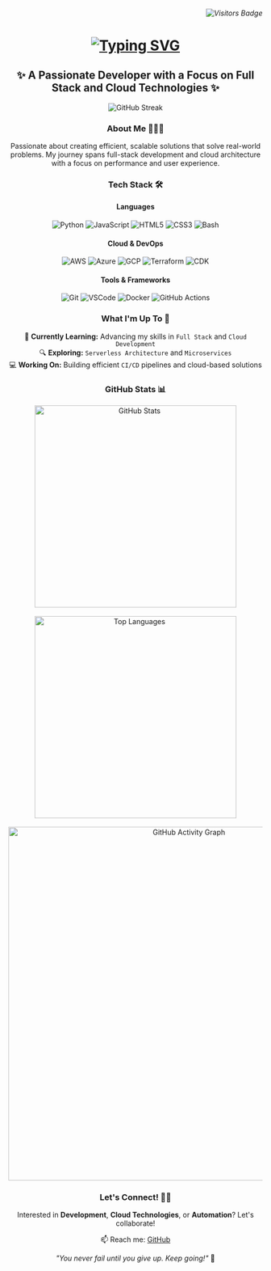 <!-- Visitor Badge aligned to the right -->
<h6 align="right">
  <img src="https://komarev.com/ghpvc/?username=htm-len&color=blue" alt="Visitors Badge" />
</h6>

<!-- Animated centered heading with typing SVG -->
<h1 align="center">
  <a href="https://git.io/typing-svg">
    <img src="https://readme-typing-svg.demolab.com/?font=Righteous&size=35&center=true&vCenter=true&width=500&height=70&duration=4000&lines=Hi+I'm+Len+👋🏾;Full+Stack+Developer;Cloud+Enthusiast;Problem+Solver" alt="Typing SVG">
  </a>
</h1>

<!-- Centered description with emoji -->
<h2 align="center">✨ A Passionate Developer with a Focus on Full Stack and Cloud Technologies ✨</h2>

<div align="center">
  
  <!-- GitHub contribution streak -->
  <img src="https://github-readme-streak-stats.herokuapp.com/?user=htm-len&theme=tokyonight&border_radius=10" alt="GitHub Streak" />
  
</div>

<!-- About Me Section -->
<h3 align="center">About Me 👨🏾‍💻</h3>
<p align="center">
  Passionate about creating efficient, scalable solutions that solve real-world problems. My journey spans full-stack development and cloud architecture with a focus on performance and user experience.
</p>

<!-- Skills Section with Organized Categories -->
<h3 align="center">Tech Stack 🛠️</h3>

<!-- Languages -->
<h4 align="center">Languages</h4>
<p align="center">
  <img src="https://img.shields.io/badge/Python-3776AB?style=for-the-badge&logo=python&logoColor=white" alt="Python" />
  <img src="https://img.shields.io/badge/JavaScript-F7DF1E?style=for-the-badge&logo=javascript&logoColor=black" alt="JavaScript" />
  <img src="https://img.shields.io/badge/HTML5-E34F26?style=for-the-badge&logo=html5&logoColor=white" alt="HTML5" />
  <img src="https://img.shields.io/badge/CSS3-1572B6?style=for-the-badge&logo=css3&logoColor=white" alt="CSS3" />
  <img src="https://img.shields.io/badge/Bash-4EAA25?style=for-the-badge&logo=gnu-bash&logoColor=white" alt="Bash" />
</p>

<!-- Cloud & DevOps -->
<h4 align="center">Cloud & DevOps</h4>
<p align="center">
  <img src="https://img.shields.io/badge/AWS-232F3E?style=for-the-badge&logo=amazon-aws&logoColor=white" alt="AWS" />
  <img src="https://img.shields.io/badge/Azure-0078D4?style=for-the-badge&logo=microsoft-azure&logoColor=white" alt="Azure" />
  <img src="https://img.shields.io/badge/GCP-4285F4?style=for-the-badge&logo=google-cloud&logoColor=white" alt="GCP" />
  <img src="https://img.shields.io/badge/Terraform-7B42BC?style=for-the-badge&logo=terraform&logoColor=white" alt="Terraform" />
  <img src="https://img.shields.io/badge/CDK-FF9900?style=for-the-badge&logo=aws&logoColor=white" alt="CDK" />
</p>

<!-- Tools & Frameworks -->
<h4 align="center">Tools & Frameworks</h4>
<p align="center">
  <img src="https://img.shields.io/badge/Git-F05032?style=for-the-badge&logo=git&logoColor=white" alt="Git" />
  <img src="https://img.shields.io/badge/VS%20Code-007ACC?style=for-the-badge&logo=visual-studio-code&logoColor=white" alt="VSCode" />
  <img src="https://img.shields.io/badge/Docker-2496ED?style=for-the-badge&logo=docker&logoColor=white" alt="Docker" />
  <img src="https://img.shields.io/badge/GitHub_Actions-2088FF?style=for-the-badge&logo=github-actions&logoColor=white" alt="GitHub Actions" />
</p>

<!-- Current Focus -->
<h3 align="center">What I'm Up To 🚀</h3>
<p align="center">
  🌱 <strong>Currently Learning:</strong> Advancing my skills in <code>Full Stack</code> and <code>Cloud Development</code><br>
  🔍 <strong>Exploring:</strong> <code>Serverless Architecture</code> and <code>Microservices</code><br>
  💻 <strong>Working On:</strong> Building efficient <code>CI/CD</code> pipelines and cloud-based solutions
</p>

<!-- GitHub Stats Section -->
<h3 align="center">GitHub Stats 📊</h3>
<div align="center">
  <a href="https://github.com/htm-len">
    <img src="https://github-readme-stats.vercel.app/api?username=htm-len&theme=tokyonight&show_icons=true&border_radius=10" alt="GitHub Stats" width="400" />
  </a>
  <br><br>
  <a href="https://github.com/htm-len">
    <img src="https://github-readme-stats.vercel.app/api/top-langs/?username=htm-len&layout=compact&theme=tokyonight&border_radius=10" alt="Top Languages" width="400" />
  </a>
  <br><br>
  <!-- GitHub Activity Graph -->
  <a href="https://github.com/htm-len">
    <img src="https://github-readme-activity-graph.vercel.app/graph?username=htm-len&theme=tokyo-night&hide_border=true" alt="GitHub Activity Graph" width="700" />
  </a>
</div>

<!-- Connect Section -->
<h3 align="center">Let's Connect! 🤝🏿</h3>
<p align="center">
  Interested in <strong>Development</strong>, <strong>Cloud Technologies</strong>, or <strong>Automation</strong>? Let's collaborate!
</p>
<p align="center">
  📫 Reach me: <a href="https://github.com/htm-len">GitHub</a>
</p>

<!-- Inspirational Quote -->
<p align="center">
  <em>"You never fail until you give up. Keep going!"</em> 🍊
</p>

<!---
htm-len/htm-len is a ✨ special ✨ repository because its README.md (this file) appears on your GitHub profile.
You can click the Preview link to take a look at your changes.
--->
